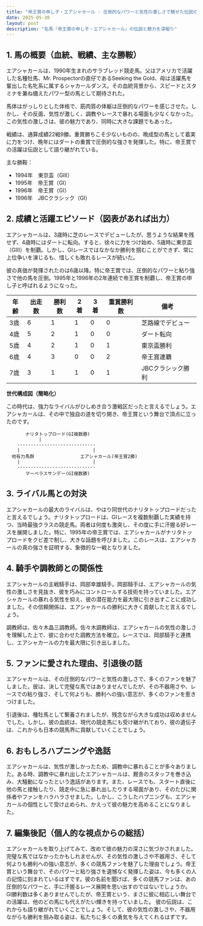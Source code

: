 ```yaml
---
title: "帝王賞の申し子・エアシャカール - 圧倒的なパワーと気性の激しさで魅せた伝説の競走馬"
date: 2025-05-30
layout: post
description: "名馬『帝王賞の申し子・エアシャカール』の伝説と魅力を深堀り"
---
```


## 1. 馬の概要（血統、戦績、主な勝鞍）

エアシャカールは、1990年生まれのサラブレッド競走馬。父はアメリカで活躍した名種牡馬、Mr. Prospectorの直仔であるSeeking the Gold、母は活躍馬を輩出した名牝系に属するシャカールダンス。その血統背景から、スピードとスタミナを兼ね備えたパワー型の馬として期待された。

馬体はがっしりとした体格で、筋肉質の体躯は圧倒的なパワーを感じさせた。しかし、その反面、気性が激しく、調教やレースで暴れる場面も少なくなかった。この気性の激しさは、彼の魅力であり、同時に大きな課題でもあった。

戦績は、通算成績22戦9勝。重賞勝ちこそ少ないものの、晩成型の馬として着実に力をつけ、晩年にはダートの重賞で圧倒的な強さを発揮した。特に、帝王賞での活躍は伝説として語り継がれている。

主な勝鞍：
* 1994年　東京盃（GIII）
* 1995年　帝王賞（GI）
* 1996年　帝王賞（GI）
* 1996年　JBCクラシック（GI）


## 2. 成績と活躍エピソード（図表があれば出力）

エアシャカールは、3歳時に芝のレースでデビューしたが、思うような結果を残せず、4歳時にはダートに転向。すると、徐々に力をつけ始め、5歳時に東京盃（GIII）を制覇。しかし、GIレースではなかなか勝利を掴むことができず、常に上位争いを演じるも、惜しくも敗れるレースが続いた。

彼の真価が発揮されたのは6歳以降。特に帝王賞では、圧倒的なパワーと粘り強さで他の馬を圧倒。1995年と1996年の2年連続で帝王賞を制覇し、帝王賞の申し子と呼ばれるようになった。

| 年齢 | 出走数 | 勝利数 | 2着 | 3着 | 重賞勝利数 | 備考 |
|---|---|---|---|---|---|---|
| 3歳 | 6 | 1 | 1 | 0 | 0 | 芝路線でデビュー |
| 4歳 | 5 | 2 | 1 | 0 | 0 | ダート転向 |
| 5歳 | 4 | 2 | 1 | 0 | 1 | 東京盃勝利 |
| 6歳 | 4 | 3 | 0 | 0 | 2 | 帝王賞連覇 |
| 7歳 | 3 | 1 | 1 | 0 | 1 | JBCクラシック勝利 |


**世代構成図（簡略化）**

この時代は、強力なライバルがひしめき合う激戦区だったと言えるでしょう。エアシャカールは、その中で独自の道を切り開き、帝王賞という舞台で頂点に立ったのです。

```
       ナリタトップロード(GI複数勝)
            |
    -----------------------------
    |                           |
  他有力馬群                 エアシャカール(帝王賞2勝)
    |                           |
    -----------------------------
       マーベラスサンデー(GI複数勝)
```


## 3. ライバル馬との対決

エアシャカールの最大のライバルは、やはり同世代のナリタトップロードだったと言えるでしょう。ナリタトップロードは、GIレースを複数制覇した実績を持つ、当時最強クラスの競走馬。両者は何度も激突し、その度に手に汗握る好レースを展開しました。特に、1995年の帝王賞では、エアシャカールがナリタトップロードをクビ差で制し、大きな話題を呼びました。このレースは、エアシャカールの真の強さを証明する、象徴的な一戦となりました。


## 4. 騎手や調教師との関係性

エアシャカールの主戦騎手は、岡部幸雄騎手。岡部騎手は、エアシャカールの気性の激しさを見抜き、彼を巧みにコントロールする技術を持っていました。エアシャカールの暴れる気性を抑え、彼の潜在能力を最大限に引き出すことに成功しました。その信頼関係は、エアシャカールの勝利に大きく貢献したと言えるでしょう。

調教師は、佐々木晶三調教師。佐々木調教師は、エアシャカールの気性の激しさを理解した上で、彼に合わせた調教方法を確立。レースでは、岡部騎手と連携し、エアシャカールの力を最大限に引き出しました。


## 5. ファンに愛された理由、引退後の話

エアシャカールは、その圧倒的なパワーと気性の激しさで、多くのファンを魅了しました。彼は、決して完璧な馬ではありませんでしたが、その不器用さや、レースでの粘り強さ、そして何よりも、勝利への強い意志が、多くのファンを惹きつけました。

引退後は、種牡馬として繋養されましたが、残念ながら大きな成功は収めませんでした。しかし、彼の血統は、現代の競走馬にも受け継がれており、彼の遺伝子は、これからも日本の競馬界に貢献していくことでしょう。


## 6. おもしろハプニングや逸話

エアシャカールは、気性が激しかったため、調教中に暴れることが多々ありました。ある時、調教中に暴れ出したエアシャカールは、厩舎のスタッフを巻き込み、大騒動になったという逸話があります。また、レースでも、スタート直後に他の馬と接触したり、競走中に急に暴れ出したりする場面があり、そのたびに関係者やファンをハラハラさせました。しかし、こうしたハプニングも、エアシャカールの個性として受け止められ、かえって彼の魅力を高めることになりました。


## 7. 編集後記（個人的な視点からの総括）

エアシャカールを取り上げてみて、改めて彼の魅力の深さに気づかされました。完璧な馬ではなかったかもしれませんが、その気性の激しさや不器用さ、そして何よりも勝利への強い意志が、多くの競馬ファンを魅了した理由でしょう。帝王賞という舞台で、そのパワーと粘り強さを遺憾なく発揮した姿は、今も多くの人の記憶に刻まれているはずです。彼の名前を聞けば、多くの競馬ファンは、あの圧倒的なパワーと、手に汗握るレース展開を思い出すのではないでしょうか。  GI勝利数は多くありませんでしたが、帝王賞という、まさに彼に相応しい舞台での活躍は、他のどの馬にも代えがたい輝きを持っていました。  彼の伝説は、これからも語り継がれていくことでしょう。そして、彼の気性の激しさや、不器用ながらも勝利を掴み取る姿は、私たちに多くの勇気を与えてくれるはずです。
